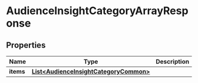 

# AudienceInsightCategoryArrayResponse

## Properties

Name | Type | Description | Notes
------------ | ------------- | ------------- | -------------
**items** | [**List&lt;AudienceInsightCategoryCommon&gt;**](AudienceInsightCategoryCommon.md) |  |  [optional]




